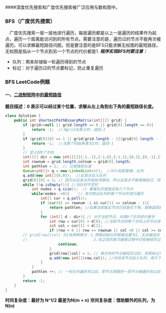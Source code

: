####深度优先搜索和广度优先搜索被广泛应用与数和图中。
### BFS（广度优先搜索）
&emsp;广度优先搜索一层一层地进行遍历，每层遍历都是以上一层遍历的结果作为起点，遍历一个距离能访问到的所有节点。需要注意的是，遍历过的节点不能再次被遍历。可以求解最短路径问题。但是要注意的是BFS只能求解无权图的最短路径，无权图是指从一个节点到另一个节点的代价都是1.
***程序实现BFS时要注意：***
* 队列：用来存储每一轮遍历得到的节点
* 标记：对于遍历过的节点要标记，防止重复遍历
### BFS LeetCode例题
#### 一、[二进制矩阵中的最短路径](https://leetcode-cn.com/problems/shortest-path-in-binary-matrix/)
**题目描述：0 表示可以经过某个位置，求解从左上角到右下角的最短路径长度。**
```java
class Solution {
    public int shortestPathBinaryMatrix(int[][] grid) {
        if (grid==null || grid.length == 0 || grid[0].length == 0){ 
            return -1;  //当grid无意义时，返回-1
        }
        if (grid[0][0] == 1 || grid[grid.length - 1][grid[0].length - 1] == 1){
            return -1;  //当某个初始角落为1时，返回-1
        }
        // 定义好8个方向
        int[][] dir = new int[][]{{-1,-1},{-1,0},{-1,1},{0,1},{0,-1},{1,1},{1,-1},{1,0}};
        int rownum = grid.length,colnum = grid[0].length;
        int pathlen = 1;  // 记录路径长度
        Queue<int[]> q = new LinkedList<>();  //bfs标配套路，队列
        q.add(new int[]{0,0});  //出发点压入队列
        grid[0][0] = 1; // 因为从出发点开始找寻路径，所以出发点不能再被经过，将其设为1
        while (!q.isEmpty()){ //当队列不空时
            int nodes = q.size();  // 看看队列里面还有几个节点
            while(nodes-->0){    // 依次取出队列的每个节点并进行遍历
                int[] cur = q.poll();  
                if (cur[0] == rownum -1 && cur[1] == colnum - 1){
                    return pathlen; //如果当前取出节点已经是右下角，直接返回路径长度,否则,继续搜索
                }                   
                for (int[] d : dir){ // 对于当前节点，对其8个方向进行搜寻
                    int row = cur[0] + d[0]; //当前节点的某个方向上的节点坐标
                    int col = cur[1] + d[1];
                    if (row < 0 || row >= rownum || col <0 || col >= colnum || grid[row][col]==1){ // 如果搜寻范围越界或者被堵住或者被已经被经历过，则跳过该方向，对下一个方向进行搜索
        // grid[row][col] 为1有两种情况：1.网格初始化时就被设置为1，无法被经历 
        //                              2.在之前的某次搜索过程中已经被经历过，则不用再次经历它
                        continue;
                    }
                    grid[row][col] = 1; // 某方向的节点被经历过后，将其标记为1，以后不再经过它
                    q.add(new int[]{row,col}); //并将该节点加入队列，用于下一层的节点的搜索
                }
            }
            pathlen ++; // 一轮队列遍历完以后，即节点周围的一层节点被遍历完以后，路径长度+1
        }
        return -1;
    }
}
```
**时间复杂度：最好为 N^1/2 最差为N(m + n)**
**空间复杂度：借助额外的队列，为N(n)**